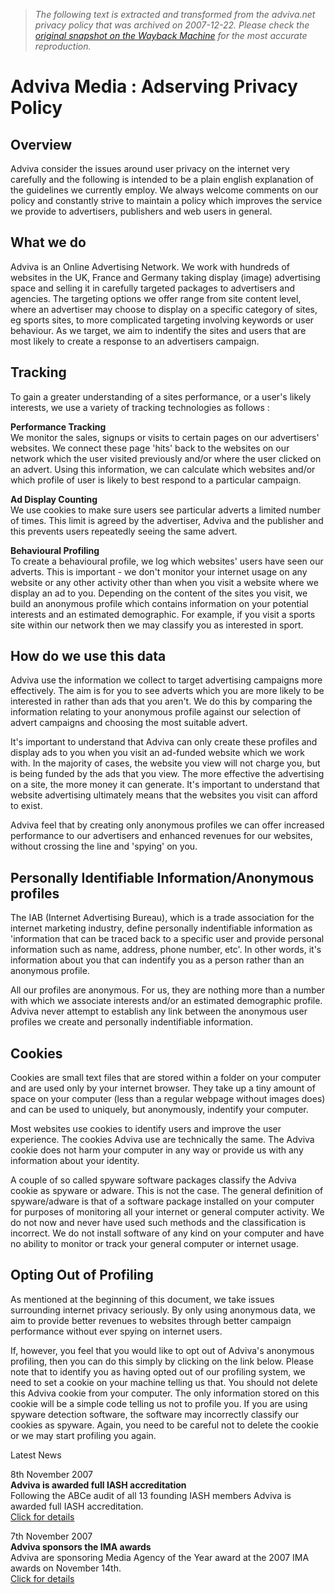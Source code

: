 > *The following text is extracted and transformed from the adviva.net privacy policy that was archived on 2007-12-22. Please check the [original snapshot on the Wayback Machine](https://web.archive.org/web/20071222030923id_/http%3A//adviva.net/adserving-pp.php) for the most accurate reproduction.*

# Adviva Media : Adserving Privacy Policy

## Overview 

Adviva consider the issues around user privacy on the internet very carefully and the following is intended to be a plain english explanation of the guidelines we currently employ. We always welcome comments on our policy and constantly strive to maintain a policy which improves the service we provide to advertisers, publishers and web users in general. 

## What we do 

Adviva is an Online Advertising Network. We work with hundreds of websites in the UK, France and Germany taking display (image) advertising space and selling it in carefully targeted packages to advertisers and agencies. The targeting options we offer range from site content level, where an advertiser may choose to display on a specific category of sites, eg sports sites, to more complicated targeting involving keywords or user behaviour. As we target, we aim to indentify the sites and users that are most likely to create a response to an advertisers campaign.

## Tracking 

To gain a greater understanding of a sites performance, or a user's likely interests, we use a variety of tracking technologies as follows : 

**Performance Tracking**  
We monitor the sales, signups or visits to certain pages on our advertisers' websites. We connect these page 'hits' back to the websites on our network which the user visited previously and/or where the user clicked on an advert. Using this information, we can calculate which websites and/or which profile of user is likely to best respond to a particular campaign. 

**Ad Display Counting**  
We use cookies to make sure users see particular adverts a limited number of times. This limit is agreed by the advertiser, Adviva and the publisher and this prevents users repeatedly seeing the same advert. 

**Behavioural Profiling**  
To create a behavioural profile, we log which websites' users have seen our adverts. This is important - we don't monitor your internet usage on any website or any other activity other than when you visit a website where we display an ad to you. Depending on the content of the sites you visit, we build an anonymous profile which contains information on your potential interests and an estimated demographic. For example, if you visit a sports site within our network then we may classify you as interested in sport. 

## How do we use this data 

Adviva use the information we collect to target advertising campaigns more effectively. The aim is for you to see adverts which you are more likely to be interested in rather than ads that you aren't. We do this by comparing the information relating to your anonymous profile against our selection of advert campaigns and choosing the most suitable advert. 

It's important to understand that Adviva can only create these profiles and display ads to you when you visit an ad-funded website which we work with. In the majority of cases, the website you view will not charge you, but is being funded by the ads that you view. The more effective the advertising on a site, the more money it can generate. It's important to understand that website advertising ultimately means that the websites you visit can afford to exist. 

Adviva feel that by creating only anonymous profiles we can offer increased performance to our advertisers and enhanced revenues for our websites, without crossing the line and 'spying' on you. 

## Personally Identifiable Information/Anonymous profiles 

The IAB (Internet Advertising Bureau), which is a trade association for the internet marketing industry, define personally indentifiable information as 'information that can be traced back to a specific user and provide personal information such as name, address, phone number, etc'. In other words, it's information about you that can indentify you as a person rather than an anonymous profile. 

All our profiles are anonymous. For us, they are nothing more than a number with which we associate interests and/or an estimated demographic profile. Adviva never attempt to establish any link between the anonymous user profiles we create and personally indentifiable information. 

## Cookies

Cookies are small text files that are stored within a folder on your computer and are used only by your internet browser. They take up a tiny amount of space on your computer (less than a regular webpage without images does) and can be used to uniquely, but anonymously, indentify your computer. 

Most websites use cookies to identify users and improve the user experience. The cookies Adviva use are technically the same. The Adviva cookie does not harm your computer in any way or provide us with any information about your identity. 

A couple of so called spyware software packages classify the Adviva cookie as spyware or adware. This is not the case. The general definition of spyware/adware is that of a software package installed on your computer for purposes of monitoring all your internet or general computer activity. We do not now and never have used such methods and the classification is incorrect. We do not install software of any kind on your computer and have no ability to monitor or track your general computer or internet usage.

## Opting Out of Profiling 

As mentioned at the beginning of this document, we take issues surrounding internet privacy seriously. By only using anonymous data, we aim to provide better revenues to websites through better campaign performance without ever spying on internet users. 

If, however, you feel that you would like to opt out of Adviva's anonymous profiling, then you can do this simply by clicking on the link below. Please note that to identify you as having opted out of our profiling system, we need to set a cookie on your machine telling us that. You should not delete this Adviva cookie from your computer. The only information stored on this cookie will be a simple code telling us not to profile you. If you are using spyware detection software, the software may incorrectly classify our cookies as spyware. Again, you need to be careful not to delete the cookie or we may start profiling you again. 

[](http://notrack.adviva.net/notrack.php)

Latest News

8th November 2007  
 **Adviva is awarded full IASH accreditation**  
Following the ABCe audit of all 13 founding IASH members Adviva is awarded full IASH accreditation.  
[Click for details](https://web.archive.org/web/20071222030923id_/http%3A//adviva.net/news.php?article=32)

7th November 2007  
 **Adviva sponsors the IMA awards**  
Adviva are sponsoring Media Agency of the Year award at the 2007 IMA awards on November 14th.  
[Click for details](https://web.archive.org/web/20071222030923id_/http%3A//adviva.net/news.php?article=30)
